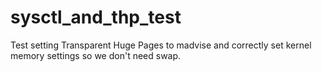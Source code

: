 # sysctl_and_thp_test
Test setting Transparent Huge Pages to madvise and correctly set kernel memory settings so we don't need swap.

